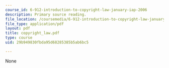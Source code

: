 ```yaml
---
course_id: 6-912-introduction-to-copyright-law-january-iap-2006
description: Primary source reading.
file_location: /coursemedia/6-912-introduction-to-copyright-law-january-iap-2006/29b949830fbda95d68285385b5ab6bc5_copyright_law.pdf
file_type: application/pdf
layout: pdf
title: copyright_law.pdf
type: course
uid: 29b949830fbda95d68285385b5ab6bc5

---
```

None